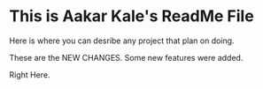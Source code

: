 # This is Aakar Kale's ReadMe File

Here is where you can desribe any project that plan on doing.

These are the NEW CHANGES.
Some new features were added.

Right Here.